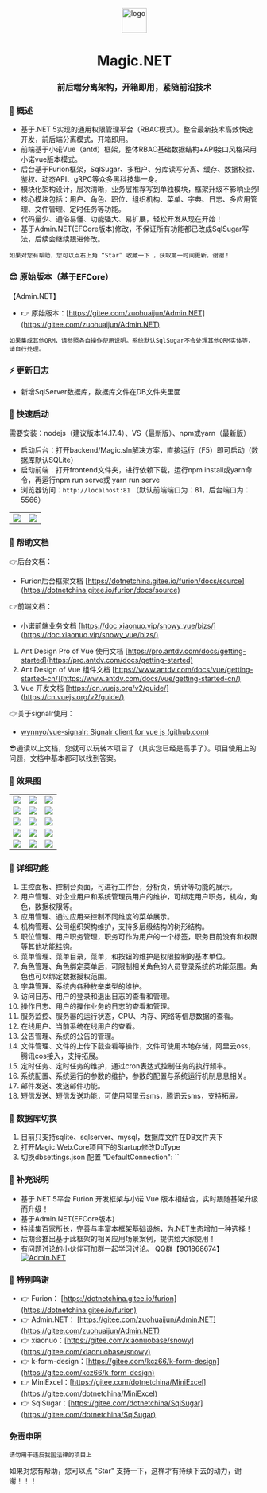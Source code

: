 <div align="center">
    <p align="center">
        <img src="https://gitee.com/zhengguojing/admin-net-sqlsugar/raw/master/frontend/public/logo.png" height="50" alt="logo"/>
    </p>
</div>

<div align="center"><h1 align="center">Magic.NET</h1></div>
<div align="center"><h3 align="center">前后端分离架构，开箱即用，紧随前沿技术</h3></div>

<div align="center">

</div>

### 🍟 概述

* 基于.NET 5实现的通用权限管理平台（RBAC模式）。整合最新技术高效快速开发，前后端分离模式，开箱即用。
* 前端基于小诺Vue（antd）框架，整体RBAC基础数据结构+API接口风格采用小诺vue版本模式。
* 后台基于Furion框架，SqlSugar、多租户、分库读写分离、缓存、数据校验、鉴权、动态API、gRPC等众多黑科技集一身。
* 模块化架构设计，层次清晰，业务层推荐写到单独模块，框架升级不影响业务!
* 核心模块包括：用户、角色、职位、组织机构、菜单、字典、日志、多应用管理、文件管理、定时任务等功能。
* 代码量少、通俗易懂、功能强大、易扩展，轻松开发从现在开始！
* 基于Admin.NET(EFCore版本)修改，不保证所有功能都已改成SqlSugar写法，后续会继续跟进修改。

```
如果对您有帮助，您可以点右上角 “Star” 收藏一下 ，获取第一时间更新，谢谢！
```

### 😎 原始版本（基于EFCore）

【Admin.NET】

- 👉 原始版本：[https://gitee.com/zuohuaijun/Admin.NET](https://gitee.com/zuohuaijun/Admin.NET)

`如果集成其他ORM，请参照各自操作使用说明。系统默认SqlSugar不会处理其他ORM实体等，请自行处理。`

### ⚡ 更新日志

- 新增SqlServer数据库，数据库文件在DB文件夹里面

### 🍄 快速启动

需要安装：nodejs（建议版本14.17.4）、VS（最新版）、npm或yarn（最新版）

* 启动后台：打开backend/Magic.sln解决方案，直接运行（F5）即可启动（数据库默认SQLite）
* 启动前端：打开frontend文件夹，进行依赖下载，运行npm install或yarn命令，再运行npm run serve或 yarn run serve
* 浏览器访问：`http://localhost:81` （默认前端端口为：81，后台端口为：5566）
<table>
    <tr>
        <td><img src="https://gitee.com/zhengguojing/admin-net-sqlsugar/raw/master/doc/img/f1.png"/></td>
        <td><img src="https://gitee.com/zhengguojing/admin-net-sqlsugar/raw/master/doc/img/f0.png"/></td>
    </tr>
</table>

### 📖 帮助文档

👉后台文档：
* Furion后台框架文档 [https://dotnetchina.gitee.io/furion/docs/source](https://dotnetchina.gitee.io/furion/docs/source)

👉前端文档：
* 小诺前端业务文档 [https://doc.xiaonuo.vip/snowy_vue/bizs/](https://doc.xiaonuo.vip/snowy_vue/bizs/)

1. Ant Design Pro of Vue 使用文档 [https://pro.antdv.com/docs/getting-started](https://pro.antdv.com/docs/getting-started)
2. Ant Design of Vue 组件文档 [https://www.antdv.com/docs/vue/getting-started-cn/](https://www.antdv.com/docs/vue/getting-started-cn/)
3. Vue 开发文档 [https://cn.vuejs.org/v2/guide/](https://cn.vuejs.org/v2/guide/)

👉关于signalr使用：

-  [wynnyo/vue-signalr: Signalr client for vue js (github.com)](https://github.com/wynnyo/vue-signalr)

😎通读以上文档，您就可以玩转本项目了（其实您已经是高手了）。项目使用上的问题，文档中基本都可以找到答案。

### 🍎 效果图

<table>
    <tr>
        <td><img src="https://gitee.com/zhengguojing/admin-net-sqlsugar/raw/master/doc/img/1.png"/></td>
        <td><img src="https://gitee.com/zhengguojing/admin-net-sqlsugar/raw/master/doc/img/2.png"/></td>
        <td><img src="https://gitee.com/zhengguojing/admin-net-sqlsugar/raw/master/doc/img/3.png"/></td>
    </tr>
    <tr>
        <td><img src="https://gitee.com/zhengguojing/admin-net-sqlsugar/raw/master/doc/img/4.png"/></td>
        <td><img src="https://gitee.com/zhengguojing/admin-net-sqlsugar/raw/master/doc/img/5.png"/></td>
        <td><img src="https://gitee.com/zhengguojing/admin-net-sqlsugar/raw/master/doc/img/6.png"/></td>
    </tr>
    <tr>
        <td><img src="https://gitee.com/zhengguojing/admin-net-sqlsugar/raw/master/doc/img/7.png"/></td>
        <td><img src="https://gitee.com/zhengguojing/admin-net-sqlsugar/raw/master/doc/img/8.png"/></td>
        <td><img src="https://gitee.com/zhengguojing/admin-net-sqlsugar/raw/master/doc/img/9.png"/></td>
    </tr>
    <tr>
        <td><img src="https://gitee.com/zhengguojing/admin-net-sqlsugar/raw/master/doc/img/10.png"/></td>
        <td><img src="https://gitee.com/zhengguojing/admin-net-sqlsugar/raw/master/doc/img/11.png"/></td>
        <td><img src="https://gitee.com/zhengguojing/admin-net-sqlsugar/raw/master/doc/img/12.png"/></td>
    </tr>
    <tr>
        <td><img src="https://gitee.com/zhengguojing/admin-net-sqlsugar/raw/master/doc/img/13.png"/></td>
        <td><img src="https://gitee.com/zhengguojing/admin-net-sqlsugar/raw/master/doc/img/14.png"/></td>
        <td><img src="https://gitee.com/zhengguojing/admin-net-sqlsugar/raw/master/doc/img/15.png"/></td>
    </tr>
</table>

### 🍖 详细功能

1. 主控面板、控制台页面，可进行工作台，分析页，统计等功能的展示。
2. 用户管理、对企业用户和系统管理员用户的维护，可绑定用户职务，机构，角色，数据权限等。
3. 应用管理、通过应用来控制不同维度的菜单展示。
4. 机构管理、公司组织架构维护，支持多层级结构的树形结构。
5. 职位管理、用户职务管理，职务可作为用户的一个标签，职务目前没有和权限等其他功能挂钩。
6. 菜单管理、菜单目录，菜单，和按钮的维护是权限控制的基本单位。
7. 角色管理、角色绑定菜单后，可限制相关角色的人员登录系统的功能范围。角色也可以绑定数据授权范围。
8. 字典管理、系统内各种枚举类型的维护。
9. 访问日志、用户的登录和退出日志的查看和管理。
10. 操作日志、用户的操作业务的日志的查看和管理。
11. 服务监控、服务器的运行状态，CPU、内存、网络等信息数据的查看。
12. 在线用户、当前系统在线用户的查看。
13. 公告管理、系统的公告的管理。
14. 文件管理、文件的上传下载查看等操作，文件可使用本地存储，阿里云oss，腾讯cos接入，支持拓展。
15. 定时任务、定时任务的维护，通过cron表达式控制任务的执行频率。
16. 系统配置、系统运行的参数的维护，参数的配置与系统运行机制息息相关。
17. 邮件发送、发送邮件功能。
18. 短信发送、短信发送功能，可使用阿里云sms，腾讯云sms，支持拓展。


### 👀 数据库切换

1. 目前只支持sqlite、sqlserver、mysql，数据库文件在DB文件夹下
2. 打开Magic.Web.Core项目下的Startup修改DbType
3. 切换dbsettings.json 配置 "DefaultConnection": ``


### 🥦 补充说明
* 基于.NET 5平台 Furion 开发框架与小诺 Vue 版本相结合，实时跟随基架升级而升级！
* 基于Admin.NET(EFCore版本) 
* 持续集百家所长，完善与丰富本框架基础设施，为.NET生态增加一种选择！
* 后期会推出基于此框架的相关应用场景案例，提供给大家使用！
* 有问题讨论的小伙伴可加群一起学习讨论。 QQ群【901868674】
<a target="_blank" href="https://qm.qq.com/cgi-bin/qm/qr?k=pN8R-P3pJaW9ILoOXwpRGN2wdCHWtUTE&jump_from=webapi"><img border="0" src="//pub.idqqimg.com/wpa/images/group.png" alt="Admin.NET" title="Admin.NET"></a>

### 💐 特别鸣谢
- 👉 Furion：  [https://dotnetchina.gitee.io/furion](https://dotnetchina.gitee.io/furion)
- 👉 Admin.NET：  [https://gitee.com/zuohuaijun/Admin.NET](https://gitee.com/zuohuaijun/Admin.NET)
- 👉 xiaonuo：[https://gitee.com/xiaonuobase/snowy](https://gitee.com/xiaonuobase/snowy)
- 👉 k-form-design：[https://gitee.com/kcz66/k-form-design](https://gitee.com/kcz66/k-form-design)
- 👉 MiniExcel：[https://gitee.com/dotnetchina/MiniExcel](https://gitee.com/dotnetchina/MiniExcel)
- 👉 SqlSugar：[https://gitee.com/dotnetchina/SqlSugar](https://gitee.com/dotnetchina/SqlSugar)

### 免责申明
    请勿用于违反我国法律的项目上
如果对您有帮助，您可以点 "Star" 支持一下，这样才有持续下去的动力，谢谢！！！